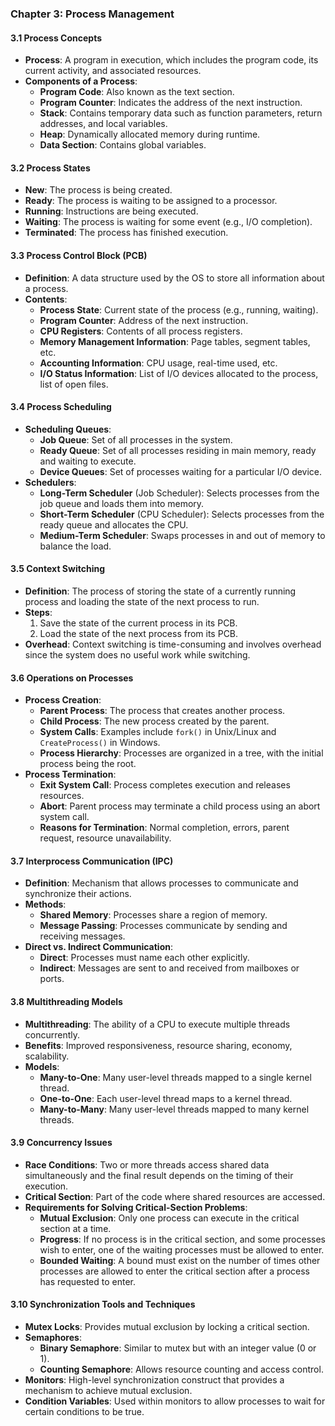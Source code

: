 ### Chapter 3: Process Management

#### 3.1 Process Concepts
- **Process**: A program in execution, which includes the program code, its current activity, and associated resources.
- **Components of a Process**:
  - **Program Code**: Also known as the text section.
  - **Program Counter**: Indicates the address of the next instruction.
  - **Stack**: Contains temporary data such as function parameters, return addresses, and local variables.
  - **Heap**: Dynamically allocated memory during runtime.
  - **Data Section**: Contains global variables.

#### 3.2 Process States
- **New**: The process is being created.
- **Ready**: The process is waiting to be assigned to a processor.
- **Running**: Instructions are being executed.
- **Waiting**: The process is waiting for some event (e.g., I/O completion).
- **Terminated**: The process has finished execution.

#### 3.3 Process Control Block (PCB)
- **Definition**: A data structure used by the OS to store all information about a process.
- **Contents**:
  - **Process State**: Current state of the process (e.g., running, waiting).
  - **Program Counter**: Address of the next instruction.
  - **CPU Registers**: Contents of all process registers.
  - **Memory Management Information**: Page tables, segment tables, etc.
  - **Accounting Information**: CPU usage, real-time used, etc.
  - **I/O Status Information**: List of I/O devices allocated to the process, list of open files.

#### 3.4 Process Scheduling
- **Scheduling Queues**:
  - **Job Queue**: Set of all processes in the system.
  - **Ready Queue**: Set of all processes residing in main memory, ready and waiting to execute.
  - **Device Queues**: Set of processes waiting for a particular I/O device.
- **Schedulers**:
  - **Long-Term Scheduler** (Job Scheduler): Selects processes from the job queue and loads them into memory.
  - **Short-Term Scheduler** (CPU Scheduler): Selects processes from the ready queue and allocates the CPU.
  - **Medium-Term Scheduler**: Swaps processes in and out of memory to balance the load.

#### 3.5 Context Switching
- **Definition**: The process of storing the state of a currently running process and loading the state of the next process to run.
- **Steps**:
  1. Save the state of the current process in its PCB.
  2. Load the state of the next process from its PCB.
- **Overhead**: Context switching is time-consuming and involves overhead since the system does no useful work while switching.

#### 3.6 Operations on Processes
- **Process Creation**:
  - **Parent Process**: The process that creates another process.
  - **Child Process**: The new process created by the parent.
  - **System Calls**: Examples include `fork()` in Unix/Linux and `CreateProcess()` in Windows.
  - **Process Hierarchy**: Processes are organized in a tree, with the initial process being the root.
- **Process Termination**:
  - **Exit System Call**: Process completes execution and releases resources.
  - **Abort**: Parent process may terminate a child process using an abort system call.
  - **Reasons for Termination**: Normal completion, errors, parent request, resource unavailability.

#### 3.7 Interprocess Communication (IPC)
- **Definition**: Mechanism that allows processes to communicate and synchronize their actions.
- **Methods**:
  - **Shared Memory**: Processes share a region of memory.
  - **Message Passing**: Processes communicate by sending and receiving messages.
- **Direct vs. Indirect Communication**:
  - **Direct**: Processes must name each other explicitly.
  - **Indirect**: Messages are sent to and received from mailboxes or ports.

#### 3.8 Multithreading Models
- **Multithreading**: The ability of a CPU to execute multiple threads concurrently.
- **Benefits**: Improved responsiveness, resource sharing, economy, scalability.
- **Models**:
  - **Many-to-One**: Many user-level threads mapped to a single kernel thread.
  - **One-to-One**: Each user-level thread maps to a kernel thread.
  - **Many-to-Many**: Many user-level threads mapped to many kernel threads.

#### 3.9 Concurrency Issues
- **Race Conditions**: Two or more threads access shared data simultaneously and the final result depends on the timing of their execution.
- **Critical Section**: Part of the code where shared resources are accessed.
- **Requirements for Solving Critical-Section Problems**:
  - **Mutual Exclusion**: Only one process can execute in the critical section at a time.
  - **Progress**: If no process is in the critical section, and some processes wish to enter, one of the waiting processes must be allowed to enter.
  - **Bounded Waiting**: A bound must exist on the number of times other processes are allowed to enter the critical section after a process has requested to enter.

#### 3.10 Synchronization Tools and Techniques
- **Mutex Locks**: Provides mutual exclusion by locking a critical section.
- **Semaphores**:
  - **Binary Semaphore**: Similar to mutex but with an integer value (0 or 1).
  - **Counting Semaphore**: Allows resource counting and access control.
- **Monitors**: High-level synchronization construct that provides a mechanism to achieve mutual exclusion.
- **Condition Variables**: Used within monitors to allow processes to wait for certain conditions to be true.
